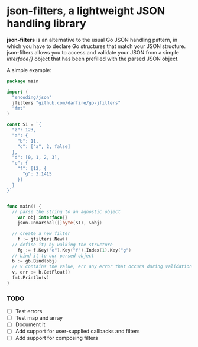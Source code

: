 # json-filters, a lightweight JSON handling library

**json-filters** is an alternative to the usual Go JSON handling pattern, in which you have to declare Go structures that match your JSON structure. json-filters allows you to access and validate your JSON from a simple *interface{}* object that has been prefilled with the parsed JSON object.


A simple example:
```go
package main

import (
  "encoding/json"
  jfilters "github.com/darfire/go-jfilters"
  "fmt"
)

const S1 = `{
  "z": 123,
  "a": {
    "b": 11,
    "c": ["a", 2, false]
  },
  "d": [0, 1, 2, 3],
  "e": {
    "f": [12, {
      "g": 3.1415
    }]
  }
}`


func main() {
  // parse the string to an agnostic object
	var obj interface{}
	json.Unmarshal([]byte(S1), &obj)

  // create a new filter
	f := jfilters.New()
  // define it; by walking the structure
	fg := f.Key("e").Key("f").Index(1).Key("g")
  // bind it to our parsed object
  b := gb.Bind(obj)
  // v contains the value, err any error that occurs during validation
  v, err := b.GetFloat()
  fmt.Println(v)
}
```

### TODO
- [ ] Test errors
- [ ] Test map and array
- [ ] Document it
- [ ] Add support for user-supplied callbacks and filters
- [ ] Add support for composing filters
